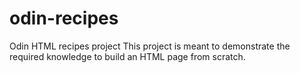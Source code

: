 # odin-recipes
Odin HTML recipes project
This project is meant to demonstrate the required knowledge to build an HTML page from scratch.